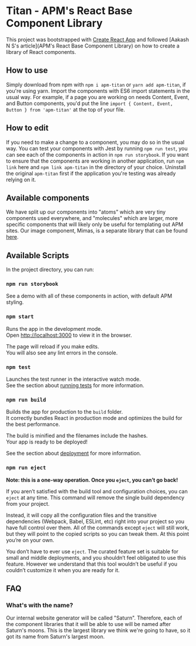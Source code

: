 # Titan - APM's React Base Component Library

This project was bootstrapped with [Create React App](https://github.com/facebook/create-react-app) and followed [Aakash N S's article](APM's React Base Component Library) on how to create a library of React components.

## How to use

Simply download from npm with `npm i apm-titan` or `yarn add apm-titan`, if you're using yarn. Import the components with ES6 import statements in the usual way. For example, if a page you are working on needs Content, Event, and Button components, you'd put the line `import { Content, Event, Button } from 'apm-titan'` at the top of your file.

## How to edit

If you need to make a change to a component, you may do so in the usual way. You can test your components with Jest by running `npm run test`, you can see each of the components in action in `npm run storybook`. If you want to ensure that the components are working in another application, run `npm link` here and `npm link apm-titan` in the directory of your choice. Uninstall the original `apm-titan` first if the application you're testing was already relying on it.

## Available components

We have split up our components into "atoms" which are very tiny components used everywhere, and "molecules" which are larger, more specific components that will likely only be useful for templating out APM sites. Our image component, Mimas, is a separate library that can be found [here](https://www.npmjs.com/package/apm-mimas).

## Available Scripts

In the project directory, you can run:

### `npm run storybook`

See a demo with all of these components in action, with default APM styling.

### `npm start`

Runs the app in the development mode.<br>
Open [http://localhost:3000](http://localhost:3000) to view it in the browser.

The page will reload if you make edits.<br>
You will also see any lint errors in the console.

### `npm test`

Launches the test runner in the interactive watch mode.<br>
See the section about [running tests](https://facebook.github.io/create-react-app/docs/running-tests) for more information.

### `npm run build`

Builds the app for production to the `build` folder.<br>
It correctly bundles React in production mode and optimizes the build for the best performance.

The build is minified and the filenames include the hashes.<br>
Your app is ready to be deployed!

See the section about [deployment](https://facebook.github.io/create-react-app/docs/deployment) for more information.

### `npm run eject`

**Note: this is a one-way operation. Once you `eject`, you can’t go back!**

If you aren’t satisfied with the build tool and configuration choices, you can `eject` at any time. This command will remove the single build dependency from your project.

Instead, it will copy all the configuration files and the transitive dependencies (Webpack, Babel, ESLint, etc) right into your project so you have full control over them. All of the commands except `eject` will still work, but they will point to the copied scripts so you can tweak them. At this point you’re on your own.

You don’t have to ever use `eject`. The curated feature set is suitable for small and middle deployments, and you shouldn’t feel obligated to use this feature. However we understand that this tool wouldn’t be useful if you couldn’t customize it when you are ready for it.

## FAQ

### What's with the name?

Our internal website generator will be called "Saturn". Therefore, each of the component libraries that it will be able to use will be named after Saturn's moons. This is the largest library we think we're going to have, so it got its name from Saturn's largest moon.
